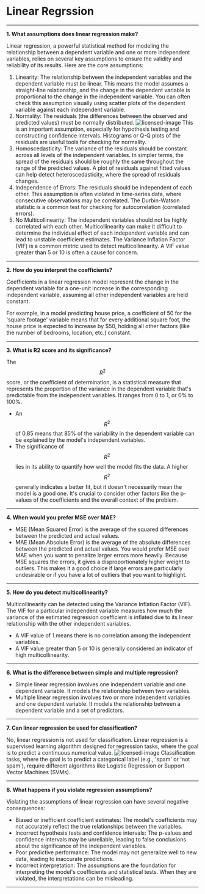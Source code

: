 # Linear Regrssion
---

**1. What assumptions does linear regression make?**

Linear regression, a powerful statistical method for modeling the relationship between a dependent variable and one or more independent variables, relies on several key assumptions to ensure the validity and reliability of its results. Here are the core assumptions:

1. Linearity:
The relationship between the independent variables and the dependent variable must be linear. This means the model assumes a straight-line relationship, and the change in the dependent variable is proportional to the change in the independent variable. You can often check this assumption visually using scatter plots of the dependent variable against each independent variable.
2. Normality:
The residuals (the differences between the observed and predicted values) must be normally distributed.
![licensed-image](https://github.com/user-attachments/assets/69be579e-95da-4ee2-b495-b9e74e65dfc0)
This is an important assumption, especially for hypothesis testing and constructing confidence intervals. Histograms or Q-Q plots of the residuals are useful tools for checking for normality.
3. Homoscedasticity:
The variance of the residuals should be constant across all levels of the independent variables. In simpler terms, the spread of the residuals should be roughly the same throughout the range of the predicted values. A plot of residuals against fitted values can help detect heteroscedasticity, where the spread of residuals changes.
4. Independence of Errors:
The residuals should be independent of each other. This assumption is often violated in time-series data, where consecutive observations may be correlated. The Durbin-Watson statistic is a common test for checking for autocorrelation (correlated errors).
5. No Multicollinearity:
The independent variables should not be highly correlated with each other. Multicollinearity can make it difficult to determine the individual effect of each independent variable and can lead to unstable coefficient estimates. The Variance Inflation Factor (VIF) is a common metric used to detect multicollinearity. A VIF value greater than 5 or 10 is often a cause for concern.

---

**2. How do you interpret the coefficients?**

Coefficients in a linear regression model represent the change in the dependent variable for a one-unit increase in the corresponding independent variable, assuming all other independent variables are held constant.

For example, in a model predicting house price, a coefficient of 50 for the 'square footage' variable means that for every additional square foot, the house price is expected to increase by $50, holding all other factors (like the number of bedrooms, location, etc.) constant.

---

**3. What is R2 score and its significance?**

The $$R^2$$ score, or the coefficient of determination, is a statistical measure that represents the proportion of the variance in the dependent variable that's predictable from the independent variables. It ranges from 0 to 1, or 0% to 100%.
- An $$R^2$$ of 0.85 means that 85% of the variability in the dependent variable can be explained by the model's independent variables.
- The significance of $$R^2$$ lies in its ability to quantify how well the model fits the data. A higher $$R^2$$ generally indicates a better fit, but it doesn't necessarily mean the model is a good one. It's crucial to consider other factors like the p-values of the coefficients and the overall context of the problem.

---

**4. When would you prefer MSE over MAE?**

- MSE (Mean Squared Error) is the average of the squared differences between the predicted and actual values.
- MAE (Mean Absolute Error) is the average of the absolute differences between the predicted and actual values.
You would prefer MSE over MAE when you want to penalize larger errors more heavily. Because MSE squares the errors, it gives a disproportionately higher weight to outliers. This makes it a good choice if large errors are particularly undesirable or if you have a lot of outliers that you want to highlight.

---

**5. How do you detect multicollinearity?**

Multicollinearity can be detected using the Variance Inflation Factor (VIF). The VIF for a particular independent variable measures how much the variance of the estimated regression coefficient is inflated due to its linear relationship with the other independent variables.
- A VIF value of 1 means there is no correlation among the independent variables.
- A VIF value greater than 5 or 10 is generally considered an indicator of high multicollinearity.

---

**6. What is the difference between simple and multiple regression?**

- Simple linear regression involves one independent variable and one dependent variable. It models the relationship between two variables.
- Multiple linear regression involves two or more independent variables and one dependent variable. It models the relationship between a dependent variable and a set of predictors.
  
---

**7. Can linear regression be used for classification?**

No, linear regression is not used for classification. Linear regression is a supervised learning algorithm designed for regression tasks, where the goal is to predict a continuous numerical value.
![licensed-image](https://github.com/user-attachments/assets/a0789681-9d53-47a6-8afe-b0bb13d13a80)
Classification tasks, where the goal is to predict a categorical label (e.g., 'spam' or 'not spam'), require different algorithms like Logistic Regression or Support Vector Machines (SVMs).
  
---

**8. What happens if you violate regression assumptions?**

Violating the assumptions of linear regression can have several negative consequences:
- Biased or inefficient coefficient estimates: The model's coefficients may not accurately reflect the true relationships between the variables.
- Incorrect hypothesis tests and confidence intervals: The p-values and confidence intervals may be unreliable, leading to false conclusions about the significance of the independent variables.
- Poor predictive performance: The model may not generalize well to new data, leading to inaccurate predictions.
- Incorrect interpretation: The assumptions are the foundation for interpreting the model's coefficients and statistical tests. When they are violated, the interpretations can be misleading.

---
